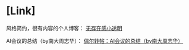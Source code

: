 # [Link]

风格简约，很有内容的个人博客：
[无存在感小透明](https://ry.huaji.store/)

AI会议的总结（by南大周志华）：
[偶尔转帖：AI会议的总结（by南大周志华）](https://www.cnblogs.com/yymn/p/4589624.html)


